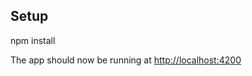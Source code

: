 ## Setup
npm install

The app should now be running at [http://localhost:4200](http://localhost:4200)


